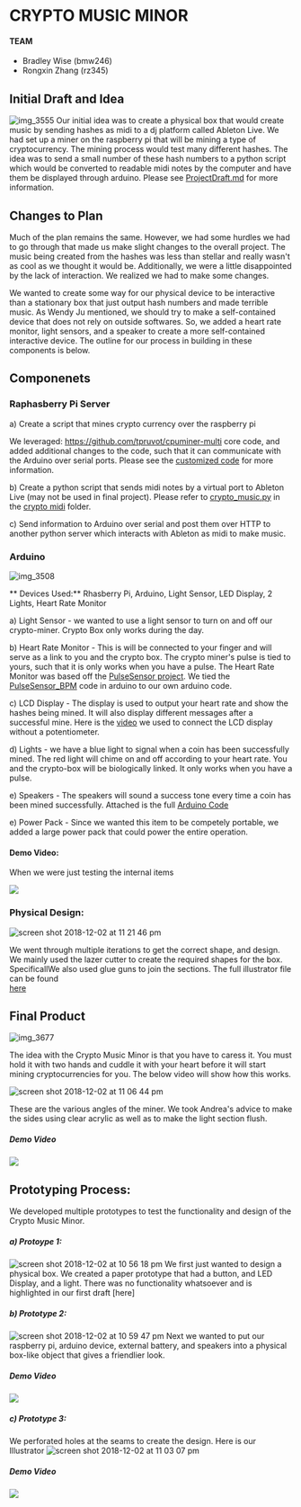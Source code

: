 # CRYPTO MUSIC MINOR

#### TEAM
- Bradley Wise (bmw246)
- Rongxin Zhang (rz345)

## Initial Draft and Idea
![img_3555](https://user-images.githubusercontent.com/3782456/49352254-059c1b00-f685-11e8-91cd-5b47ff73a587.jpeg)
Our initial idea was to create a physical box that would create music by sending hashes as midi to a dj platform called Ableton Live. We had set up a miner on the raspberry pi that will be mining a type of cryptocurrency. The mining process would test many different hashes. The idea was to send a small number of these hash numbers to a python script which would be converted to readable midi notes by the computer and have them be displayed through arduino. Please see [ProjectDraft.md](ProjectDraft.md) for more information.

## Changes to Plan
Much of the plan remains the same. However, we had some hurdles we had to go through that made us make slight changes to the overall project. The music being created from the hashes was less than stellar and really wasn't as cool as we thought it would be. Additionally, we were a little disappointed by the lack of interaction. We realized we had to make some changes. 

We wanted to create some way for our physical device to be interactive than a stationary box that just output hash numbers and made terrible music. As Wendy Ju mentioned, we should try to make a self-contained device that does not rely on outside softwares. So, we added a heart rate monitor, light sensors, and a speaker to create a more self-contained interactive device. The outline for our process in building in these components is below.

## Componenets
### Raphasberry Pi Server

a) Create a script that mines crypto currency over the raspberry pi

We leveraged: https://github.com/tpruvot/cpuminer-multi core code, and added additional changes to the code, such that it can communicate with the Arduino over serial ports. Please see the [customized code](./miner/qubit.c) for more information.
  
b) Create a python script that sends midi notes by a virtual port to Ableton Live (may not be used in final project). Please refer to [crypto_music.py](https://github.com/bmwise14/crypto_music/blob/master/crypto_midi/crypto_music.py) in the [crypto midi](https://github.com/bmwise14/crypto_music/tree/master/crypto_midi) folder.

c) Send information to Arduino over serial and post them over HTTP to another python server which interacts with Ableton as midi to make music.


### Arduino
![img_3508](https://user-images.githubusercontent.com/3782456/49352379-9f63c800-f685-11e8-977a-3b825ce01def.jpeg)

** Devices Used:** Rhasberry Pi, Arduino, Light Sensor, LED Display, 2 Lights, Heart Rate Monitor

a) Light Sensor - we wanted to use a light sensor to turn on and off our crypto-miner. Crypto Box only works during the day.

b) Heart Rate Monitor - This is will be connected to your finger and will serve as a link to you and the crypto box. The crypto miner's pulse is tied to yours, such that it is only works when you have a pulse. The Heart Rate Monitor was based off the [PulseSensor project](https://pulsesensor.com/pages/code-and-guide). We tied the [PulseSensor_BPM](https://pulsesensor.com/pages/getting-advanced) code in arduino to our own arduino code.

c) LCD Display - The display is used to output your heart rate and show the hashes being mined. It will also display different messages after a successful mine. Here is the [video](https://www.youtube.com/watch?v=zzGWcZ2E5CY) we used to connect the LCD display without a potentiometer.

d) Lights - we have a blue light to signal when a coin has been successfully mined. The red light will chime on and off according to your heart rate. You and the crypto-box will be biologically linked. It only works when you have a pulse.

e) Speakers - The speakers will sound a success tone every time a coin has been mined successfully. Attached is the full [Arduino Code](./pitches_hashes/pitches_hashes.ino)

e) Power Pack - Since we wanted this item to be competely portable, we added a large power pack that could power the entire operation.

#### Demo Video:
When we were just testing the internal items

[![](https://img.youtube.com/vi/MJOnnCxagro/0.jpg)](https://youtu.be/MJOnnCxagro) 

### Physical Design:
![screen shot 2018-12-02 at 11 21 46 pm](https://user-images.githubusercontent.com/3782456/49352960-12bb0900-f689-11e8-84c3-3f36eef3b9f0.png)

We went through multiple iterations to get the correct shape, and design. We mainly used the lazer cutter to create the required shapes for the box. SpecificallWe also used glue guns to join the sections. The full illustrator file can be found  
[here](./crypto-box-new-final.ai)


## Final Product

![img_3677](https://user-images.githubusercontent.com/3782456/49352722-6e849280-f687-11e8-8579-0362b00a6960.jpeg)

The idea with the Crypto Music Minor is that you have to caress it. You must hold it with two hands and cuddle it with your heart before it will start mining cryptocurrencies for you. The below video will show how this works.

![screen shot 2018-12-02 at 11 06 44 pm](https://user-images.githubusercontent.com/3782456/49352676-21082580-f687-11e8-8685-69f1182267fa.png)

These are the various angles of the miner. We took Andrea's advice to make the sides using clear acrylic as well as to make the light section flush.

##### Demo Video
[![](https://img.youtube.com/vi/m1Q9HMr6kQ0/0.jpg)](https://youtu.be/m1Q9HMr6kQ0) 


## Prototyping Process:

We developed multiple prototypes to test the functionality and design of the Crypto Music Minor.

##### a) Protoype 1:
![screen shot 2018-12-02 at 10 56 18 pm](https://user-images.githubusercontent.com/3782456/49352461-01bcc880-f686-11e8-8513-6e70fb316f6b.png)
We first just wanted to design a physical box. We created a paper prototype that had a button, and LED Display, and a light. There was no functionality whatsoever and is highlighted in our first draft [here]

##### b) Prototype 2:
![screen shot 2018-12-02 at 10 59 47 pm](https://user-images.githubusercontent.com/3782456/49352462-01bcc880-f686-11e8-87be-2ce953fed96c.png)
Next we wanted to put our raspberry pi, arduino device, external  battery, and speakers into a physical box-like object that gives a friendlier look.
##### Demo Video
[![](https://img.youtube.com/vi/F3bVqpSFKPQ/0.jpg)](https://youtu.be/F3bVqpSFKPQ)



##### c) Prototype 3:
We perforated holes at the seams to create the design. Here is our Illustrator ![screen shot 2018-12-02 at 11 03 07 pm](https://user-images.githubusercontent.com/3782456/49352555-73951200-f686-11e8-8301-878870b86623.png)

##### Demo Video
[![](https://img.youtube.com/vi/VrxEEp9DG1w/0.jpg)](https://youtu.be/VrxEEp9DG1w) 

